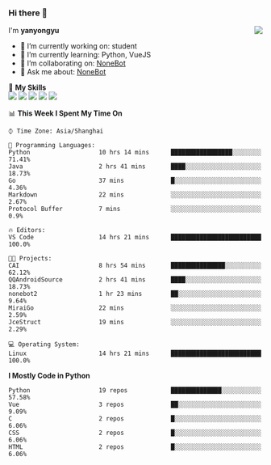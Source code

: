 ### Hi there 👋

<a href="#">
  <img align="right" src="https://github-readme-stats.vercel.app/api?username=yanyongyu&count_private=true&show_icons=true&bg_color=15,f2f7fd,E0EAFC" />
</a>

I'm **yanyongyu**

- 🔭 I’m currently working on: student
- 🌱 I’m currently learning: Python, VueJS
- 👯 I’m collaborating on: [NoneBot](https://github.com/nonebot)
- 💬 Ask me about: [NoneBot](https://github.com/nonebot)

🌟 **My Skills**  
![](https://img.shields.io/badge/-Python-3e74a2?style=flat-square&logo=Python&logoColor=fff)
![](https://img.shields.io/badge/-Vue-4fc08d?style=flat-square&logo=Vue.js&logoColor=fff)
![](https://img.shields.io/badge/-Node.js-339933?style=flat-square&logo=Node.js&logoColor=fff)
![](https://img.shields.io/badge/-Docker-2496ED?style=flat-square&logo=Docker&logoColor=fff)
![](https://img.shields.io/badge/-Linux-000000?style=flat-square&logo=Linux&logoColor=fff)

<!--START_SECTION:waka-->
📊 **This Week I Spent My Time On** 

```text
⌚︎ Time Zone: Asia/Shanghai

💬 Programming Languages: 
Python                   10 hrs 14 mins      █████████████████░░░░░░░░   71.41% 
Java                     2 hrs 41 mins       ████░░░░░░░░░░░░░░░░░░░░░   18.73% 
Go                       37 mins             █░░░░░░░░░░░░░░░░░░░░░░░░   4.36% 
Markdown                 22 mins             ░░░░░░░░░░░░░░░░░░░░░░░░░   2.67% 
Protocol Buffer          7 mins              ░░░░░░░░░░░░░░░░░░░░░░░░░   0.9%

🔥 Editors: 
VS Code                  14 hrs 21 mins      █████████████████████████   100.0%

🐱‍💻 Projects: 
CAI                      8 hrs 54 mins       ███████████████░░░░░░░░░░   62.12% 
QQAndroidSource          2 hrs 41 mins       ████░░░░░░░░░░░░░░░░░░░░░   18.73% 
nonebot2                 1 hr 23 mins        ██░░░░░░░░░░░░░░░░░░░░░░░   9.64% 
MiraiGo                  22 mins             ░░░░░░░░░░░░░░░░░░░░░░░░░   2.59% 
JceStruct                19 mins             ░░░░░░░░░░░░░░░░░░░░░░░░░   2.29%

💻 Operating System: 
Linux                    14 hrs 21 mins      █████████████████████████   100.0%

```

**I Mostly Code in Python** 

```text
Python                   19 repos            ██████████████░░░░░░░░░░░   57.58% 
Vue                      3 repos             ██░░░░░░░░░░░░░░░░░░░░░░░   9.09% 
C                        2 repos             █░░░░░░░░░░░░░░░░░░░░░░░░   6.06% 
CSS                      2 repos             █░░░░░░░░░░░░░░░░░░░░░░░░   6.06% 
HTML                     2 repos             █░░░░░░░░░░░░░░░░░░░░░░░░   6.06%

```



<!--END_SECTION:waka-->
